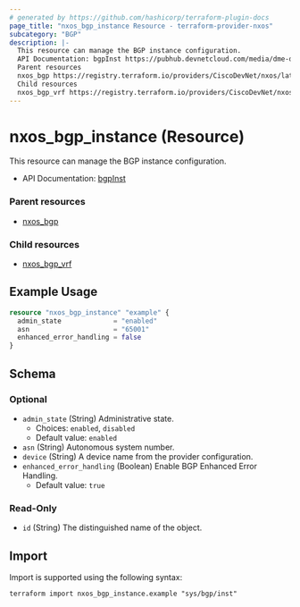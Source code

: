 ```yaml
---
# generated by https://github.com/hashicorp/terraform-plugin-docs
page_title: "nxos_bgp_instance Resource - terraform-provider-nxos"
subcategory: "BGP"
description: |-
  This resource can manage the BGP instance configuration.
  API Documentation: bgpInst https://pubhub.devnetcloud.com/media/dme-docs-10-2-2/docs/Routing%20and%20Forwarding/bgp:Inst/
  Parent resources
  nxos_bgp https://registry.terraform.io/providers/CiscoDevNet/nxos/latest/docs/resources/bgp
  Child resources
  nxos_bgp_vrf https://registry.terraform.io/providers/CiscoDevNet/nxos/latest/docs/resources/bgp_vrf
---
```


# nxos_bgp_instance (Resource)

This resource can manage the BGP instance configuration.

- API Documentation: [bgpInst](https://pubhub.devnetcloud.com/media/dme-docs-10-2-2/docs/Routing%20and%20Forwarding/bgp:Inst/)

### Parent resources

- [nxos_bgp](https://registry.terraform.io/providers/CiscoDevNet/nxos/latest/docs/resources/bgp)

### Child resources

- [nxos_bgp_vrf](https://registry.terraform.io/providers/CiscoDevNet/nxos/latest/docs/resources/bgp_vrf)

## Example Usage

```terraform
resource "nxos_bgp_instance" "example" {
  admin_state             = "enabled"
  asn                     = "65001"
  enhanced_error_handling = false
}
```

<!-- schema generated by tfplugindocs -->
## Schema

### Optional

- `admin_state` (String) Administrative state.
  - Choices: `enabled`, `disabled`
  - Default value: `enabled`
- `asn` (String) Autonomous system number.
- `device` (String) A device name from the provider configuration.
- `enhanced_error_handling` (Boolean) Enable BGP Enhanced Error Handling.
  - Default value: `true`

### Read-Only

- `id` (String) The distinguished name of the object.

## Import

Import is supported using the following syntax:

```shell
terraform import nxos_bgp_instance.example "sys/bgp/inst"
```
